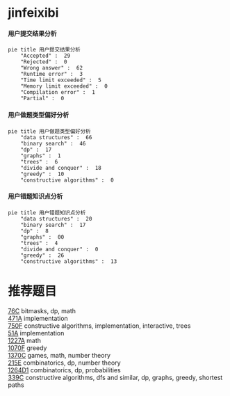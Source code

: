 # jinfeixibi

<!-- tabs:start -->



#### **用户提交结果分析**

```mermaid
pie title 用户提交结果分析
    "Accepted" :  29
    "Rejected" :  0
    "Wrong answer" :  62
    "Runtime error" :  3
    "Time limit exceeded" :  5
    "Memory limit exceeded" :  0
    "Compilation error" :  1
    "Partial" :  0
```

#### **用户做题类型偏好分析**

```mermaid
pie title 用户做题类型偏好分析
    "data structures" :  66
    "binary search" :  46
    "dp" :  17
    "graphs" :  1
    "trees" :  6
    "divide and conquer" :  18
    "greedy" :  10
    "constructive algorithms" :  0
```
#### **用户错题知识点分析**

```mermaid
pie title 用户错题知识点分析
    "data structures" :  20
    "binary search" :  17
    "dp" :  8
    "graphs" :  00
    "trees" :  4
    "divide and conquer" :  0
    "greedy" :  26
    "constructive algorithms" :  13
```



<!-- tabs:end -->
# 推荐题目
[76C](https://codeforces.com/contest/76/problem/C)		bitmasks,
                        dp,
                        math		  
[471A](https://codeforces.com/contest/471/problem/A)		implementation		  
[750F](https://codeforces.com/contest/750/problem/F)		constructive algorithms,
                        implementation,
                        interactive,
                        trees		  
[51A](https://codeforces.com/contest/51/problem/A)		implementation		  
[1227A](https://codeforces.com/contest/1227/problem/A)		math		  
[1070F](https://codeforces.com/contest/1070/problem/F)		greedy		  
[1370C](https://codeforces.com/contest/1370/problem/C)		games,
                        math,
                        number theory		  
[215E](https://codeforces.com/contest/215/problem/E)		combinatorics,
                        dp,
                        number theory		  
[1264D1](https://codeforces.com/contest/1264D/problem/1)		combinatorics,
                        dp,
                        probabilities		  
[339C](https://codeforces.com/contest/339/problem/C)		constructive algorithms,
                        dfs and similar,
                        dp,
                        graphs,
                        greedy,
                        shortest paths		  
